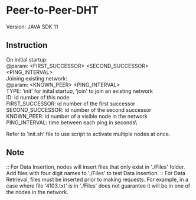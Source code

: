 # Peer-to-Peer-DHT

Version: JAVA SDK 11

## Instruction

On initial startup:\
 @param: <TYPE> <ID> <FIRST_SUCCESSOR> <SECOND_SUCCESSOR> <PING_INTERVAL>\
 Joining existing network:\
 @param: <TYPE> <ID> <KNOWN_PEER> <PING_INTERVAL>\
     TYPE:  'init' for inital startup, 'join' to join an existing network\
     ID: id number of this node\
     FIRST_SUCCESSOR: id number of the first successor\
     SECOND_SUCCESSOR: id number of the second successor\
     KNOWN_PEER: id number of a visible node in the network\
     PING_INTERVAL: time between each ping in seconds\
  
Refer to 'init.sh' file to use script to activate multiple nodes at once.
  
## Note

:: For Data Insertion, nodes will insert files that only exist in './Files' folder. Add files with four digit names to './Files' to test Data insertion.
:: For Data Retrieval, files must be inserted prior to making requests. For example, in a case where file '4103.txt' is in './Files' does not guarantee it will be in one of the nodes in the network.